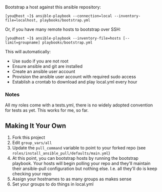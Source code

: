 Bootstrap a host against this ansible repository:

    [you@host ~]$ ansible-playbook --connection=local --inventory-file=localhost, playbooks/bootstrap.yml

Or, if you have many remote hosts to bootstrap over SSH:

    [you@host ~]$ ansible-playbook --inventory-file=hosts [--limit=groupname] playbooks/bootstrap.yml

This will automatically:

* Use sudo if you are not root
* Ensure ansible and git are installed
* Create an ansible user account
* Provision the ansible user account with required sudo access
* Establish a crontab to download and play local.yml every hour

### Notes ###

All my roles come with a tests.yml, there is no widely adopted
convention for tests as yet. This works for me, so far.

## Making It Your Own ##

1. Fork this project
2. Edit `group_vars/all`
3. Update the `pull_command` variable to point to your forked repo (see
   `roles/install_ansible_pull/defaults/main.yml`)
4. At this point, you can bootstrap hosts by running the bootstrap
   playbook. Your hosts will begin polling your repo and they'll maintain
   their ansible-pull configuration but nothing else. I.e. all they'll
   do is keep checking your repo
5. Assign your hostnames to as many groups as makes sense
6. Set your groups to do things in local.yml

